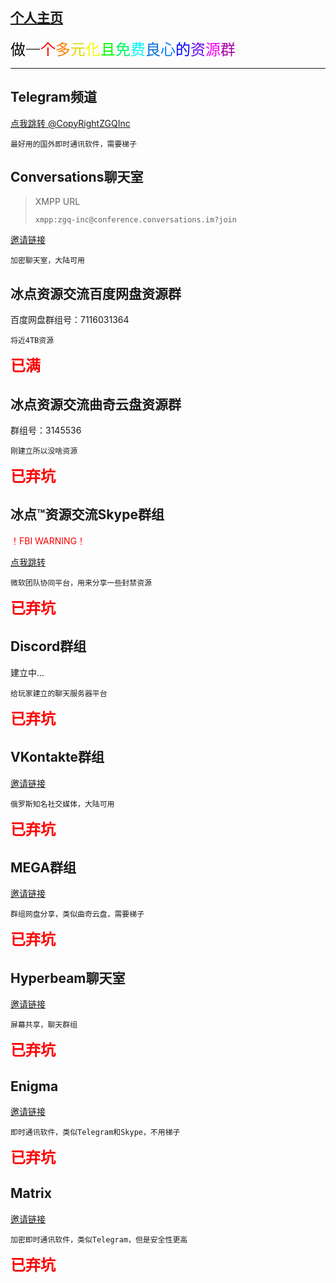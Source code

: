 ## [个人主页](https://zgq-inc.github.io)

<font size="5" color="#000000">做</font><font size="5" color="#666666">一</font><font size="5" color="#fa0000">个</font><font size="5" color="#fa7d00">多</font><font size="5" color="#dbdb00">元</font><font size="5" color="#fafa00">化</font><font size="5" color="#00fa00">且</font><font size="5" color="#00f562">免</font><font size="5" color="#00f5f5">费</font><font size="5" color="#006edb">良</font><font size="5" color="#007dfa">心</font><font size="5" color="#0000fa">的</font><font size="5" color="#6400fa">资</font><font size="5" color="#fa00fa">源</font><font size="5" color="#a800a8">群</font>

***

## Telegram频道

[点我跳转 @CopyRightZGQInc](https://t.me/CopyRightZGQInc)

`最好用的国外即时通讯软件，需要梯子`

## Conversations聊天室

> XMPP URL
> 
> `xmpp:zgq-inc@conference.conversations.im?join`

[邀请链接](https://conversations.im/j/zgq-inc@conference.conversations.im)

`加密聊天室，大陆可用`

## 冰点资源交流百度网盘资源群

百度网盘群组号：7116031364

`将近4TB资源`

**<font size="5" color="#fa0000">已满</font>**

## 冰点资源交流曲奇云盘资源群

群组号：3145536

`刚建立所以没啥资源`

**<font size="5" color="#fa0000">已弃坑</font>**

## 冰点™资源交流Skype群组

<span style="color: #fa0000">！FBI WARNING！</span>

[点我跳转](https://join.skype.com/WXZWC6D7WMby)

`微软团队协同平台，用来分享一些封禁资源`

**<font size="5" color="#fa0000">已弃坑</font>**

## Discord群组

建立中...

`给玩家建立的聊天服务器平台`

**<font size="5" color="#fa0000">已弃坑</font>**

## VKontakte群组

[邀请链接](https://vk.me/join/AJQ1dx17kRzh/uZQwtXwzdWY)

`俄罗斯知名社交媒体，大陆可用`

**<font size="5" color="#fa0000">已弃坑</font>**

## MEGA群组

[邀请链接](https://mega.nz/chat/15Q00TiS#iEnKtcbpnlumzXPM5pxAJQ)

`群组网盘分享，类似曲奇云盘，需要梯子`

**<font size="5" color="#fa0000">已弃坑</font>**

## Hyperbeam聊天室

[邀请链接](https://hyperbeam.com/i/oq5itmir)

`屏幕共享，聊天群组`

**<font size="5" color="#fa0000">已弃坑</font>**

## Enigma

[邀请链接](https://eg.im/joinchat/qf0JSkOOEO0KRPzZ)

`即时通讯软件，类似Telegram和Skype，不用梯子`

**<font size="5" color="#fa0000">已弃坑</font>**

## Matrix

[邀请链接](https://matrix.to/#/#zgqincliqun:matrix.org)

`加密即时通讯软件，类似Telegram，但是安全性更高`

**<font size="5" color="#fa0000">已弃坑</font>**